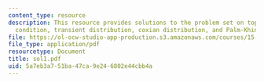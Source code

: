```yaml
---
content_type: resource
description: This resource provides solutions to the problem set on topics like ergodicity
  condition, transient distribution, coxian distribution, and Palm-Khintchine theorem.
file: https://ol-ocw-studio-app-production.s3.amazonaws.com/courses/15-072j-queues-theory-and-applications-spring-2006/5a7eb3a751ba47ca9e246802e44cbb4a_sol1.pdf
file_type: application/pdf
resourcetype: Document
title: sol1.pdf
uid: 5a7eb3a7-51ba-47ca-9e24-6802e44cbb4a
---
```

